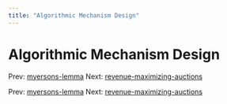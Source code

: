 ```yaml
---
title: "Algorithmic Mechanism Design"
---
```


# Algorithmic Mechanism Design

Prev: [myersons-lemma](myersons-lemma.md)
Next: [revenue-maximizing-auctions](revenue-maximizing-auctions.md)

Prev: [myersons-lemma](myersons-lemma.md)
Next: [revenue-maximizing-auctions](revenue-maximizing-auctions.md)
